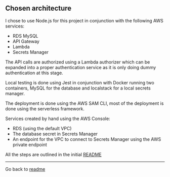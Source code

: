 ## Chosen architecture

I chose to use Node.js for this project in conjunction with the following AWS services:
* RDS MySQL
* API Gateway
* Lambda
* Secrets Manager

The API calls are authorized using a Lambda authorizer which can be expanded into a proper authentication service as it is only doing dummy authentication at this stage.

Local testing is done using Jest in conjunction with Docker running two containers, MySQL for the database and localstack for a local secrets manager.

The deployment is done using the AWS SAM CLI, most of the deployment is done using the serverless framework.

Services created by hand using the AWS Console:
* RDS (using the default VPC)
* The database secret in Secrets Manager
* An endpoint for the VPC to connect to Secrets Manager using the AWS private endpoint

All the steps are outlined in the initial [README](../README.md)

---
Go back to [readme](../README.md)
